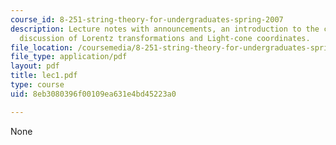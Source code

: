 ```yaml
---
course_id: 8-251-string-theory-for-undergraduates-spring-2007
description: Lecture notes with announcements, an introduction to the course, and
  discussion of Lorentz transformations and Light-cone coordinates.
file_location: /coursemedia/8-251-string-theory-for-undergraduates-spring-2007/8eb3080396f00109ea631e4bd45223a0_lec1.pdf
file_type: application/pdf
layout: pdf
title: lec1.pdf
type: course
uid: 8eb3080396f00109ea631e4bd45223a0

---
```

None